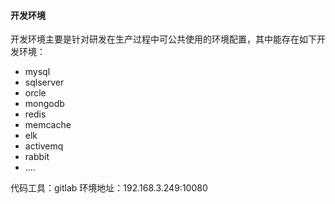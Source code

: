 #### 开发环境

开发环境主要是针对研发在生产过程中可公共使用的环境配置，其中能存在如下开发环境：
* mysql
* sqlserver
* orcle
* mongodb
* redis
* memcache
* elk
* activemq
* rabbit
* ....

代码工具：gitlab
环境地址：192.168.3.249:10080
